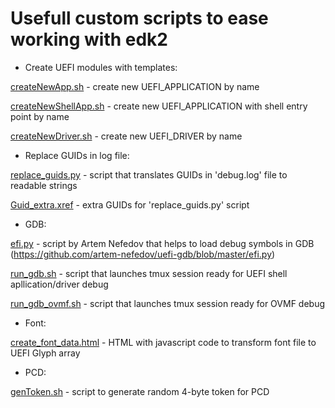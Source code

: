 # Usefull custom scripts to ease working with edk2

- Create UEFI modules with templates:

[createNewApp.sh](createNewApp.sh) - create new UEFI_APPLICATION by name

[createNewShellApp.sh](createNewShellApp.sh) - create new UEFI_APPLICATION with shell entry point by name

[createNewDriver.sh](createNewDriver.sh) - create new UEFI_DRIVER by name

- Replace GUIDs in log file:

[replace_guids.py](replace_guids.py) - script that translates GUIDs in 'debug.log' file to readable strings

[Guid_extra.xref](Guid_extra.xref) - extra GUIDs for 'replace_guids.py' script

- GDB:

[efi.py](efi.py) - script by Artem Nefedov that helps to load debug symbols in GDB (https://github.com/artem-nefedov/uefi-gdb/blob/master/efi.py)

[run_gdb.sh](run_gdb.sh) - script that launches tmux session ready for UEFI shell apllication/driver debug

[run_gdb_ovmf.sh](run_gdb_ovmf.sh) - script that launches tmux session ready for OVMF debug

- Font:

[create_font_data.html](create_font_data.html) - HTML with javascript code to transform font file to UEFI Glyph array

- PCD:

[genToken.sh](genToken.sh) - script to generate random 4-byte token for PCD
